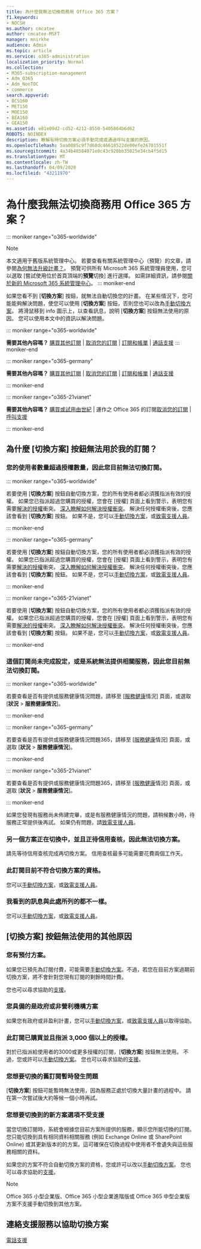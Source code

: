 ```yaml
---
title: 為什麼我無法切換商務用 Office 365 方案？
f1.keywords:
- NOCSH
ms.author: cmcatee
author: cmcatee-MSFT
manager: mnirkhe
audience: Admin
ms.topic: article
ms.service: o365-administration
localization_priority: Normal
ms.collection:
- M365-subscription-management
- Adm_O365
- Adm_NonTOC
- commerce
search.appverid:
- BCS160
- MET150
- MOE150
- BEA160
- GEA150
ms.assetid: e81e09d2-cd52-4212-8550-5405864b6d62
ROBOTS: NOINDEX
description: 瞭解有時切換方案必須手動完成或通過呼叫支援的原因。
ms.openlocfilehash: 5aa0885c9f7d68dc46618522de00efe26701551f
ms.sourcegitcommit: 4a34b48584071e0c43c920bb35025e34cb4f5d15
ms.translationtype: MT
ms.contentlocale: zh-TW
ms.lasthandoff: 04/09/2020
ms.locfileid: "43211970"
---
```

# <a name="why-cant-i-switch-office-365-for-business-plans"></a>為什麼我無法切換商務用 Office 365 方案？

::: moniker range="o365-worldwide"
> [!NOTE]
> 本文適用于舊版系統管理中心。 若要查看有關系統管理中心（預覽）的文章，請參閱[為何無法升級計畫？](why-cant-i-change-plans.md)。 預覽可供所有 Microsoft 365 系統管理員使用，您可以選取 [嘗試使用位於首頁頂端的**預覽**切換] 進行選擇。 如需詳細資訊，請參閱[關於新的 Microsoft 365 系統管理中心](../../admin/microsoft-365-admin-center-preview.md)。
::: moniker-end

如果您看不到 [**切換方案**] 按鈕，就無法自動切換您的計畫。 在某些情況下，您可能能夠解決問題，使您可以使用 [**切換方案**] 按鈕，否則您也可以改為[手動切換方案](switch-plans-manually.md)。 將滑鼠移到 info 圖示上，以查看訊息，說明 [**切換方案**] 按鈕無法使用的原因。 您可以使用本文中的資訊以解決問題。
  
::: moniker range="o365-worldwide"

 **需要其他內容嗎？** [購買其他訂閱](../buy-another-subscription.md) | [取消您的訂閱](cancel-your-subscription.md) | [訂閱和帳單](../index.yml) | [通話支援](../../admin/contact-support-for-business-products.md)
::: moniker-end

::: moniker range="o365-germany"

 **需要其他內容嗎？** [購買其他訂閱](../buy-another-subscription.md) | [取消您的訂閱](cancel-your-subscription.md) | [訂閱和帳單](../index.yml) | [通話支援](../../admin/contact-support-for-business-products.md)

::: moniker-end

::: moniker range="o365-21vianet"

 **需要其他內容嗎？** [購買或試用由世紀](../../admin/services-in-china/buy-or-try-subscriptions.md) | 運作之 Office 365 的訂閱[取消您的訂閱](cancel-your-subscription.md) | [呼叫支援](../../admin/contact-support-for-business-products.md)

::: moniker-end

## <a name="why-isnt-the-switch-plans-button-available-for-my-subscription"></a>為什麼 [切換方案] 按鈕無法用於我的訂閱？

### <a name="you-cant-switch-subscriptions-now-because-you-have-more-users-than-licenses"></a>您的使用者數量超過授權數量，因此您目前無法切換訂閱。

::: moniker range="o365-worldwide"

若要使用 [**切換方案**] 按鈕自動切換方案，您的所有使用者都必須獲指派有效的授權。 如果您已指派超過您購買的授權，您會在 [授權] 頁面上看到警示，表明您有需要<a href="https://go.microsoft.com/fwlink/p/?linkid=842264" target="_blank">解決的授權</a>衝突。 [深入瞭解如何解決授權衝突](../../admin/manage/resolve-license-conflicts.md)。 解決任何授權衝突後，您應該會看到 [**切換方案**] 按鈕。 如果不是，您可以[手動切換方案](switch-plans-manually.md)，或[致電支援人員](../../admin/contact-support-for-business-products.md)。

::: moniker-end

::: moniker range="o365-germany"

若要使用 [**切換方案**] 按鈕自動切換方案，您的所有使用者都必須獲指派有效的授權。 如果您已指派超過您購買的授權，您會在 [授權] 頁面上看到警示，表明您有需要<a href="https://go.microsoft.com/fwlink/p/?linkid=848038" target="_blank">解決的授權</a>衝突。 [深入瞭解如何解決授權衝突](../../admin/manage/resolve-license-conflicts.md)。 解決任何授權衝突後，您應該會看到 [**切換方案**] 按鈕。 如果不是，您可以[手動切換方案](switch-plans-manually.md)，或[致電支援人員](../../admin/contact-support-for-business-products.md)。

::: moniker-end

::: moniker range="o365-21vianet"

若要使用 [**切換方案**] 按鈕自動切換方案，您的所有使用者都必須獲指派有效的授權。 如果您已指派超過您購買的授權，您會在 [授權] 頁面上看到警示，表明您有需要<a href="https://go.microsoft.com/fwlink/p/?linkid=850625" target="_blank">解決的授權</a>衝突。 [深入瞭解如何解決授權衝突](../../admin/manage/resolve-license-conflicts.md)。 解決任何授權衝突後，您應該會看到 [**切換方案**] 按鈕。 如果不是，您可以[手動切換方案](switch-plans-manually.md)，或[致電支援人員](../../admin/contact-support-for-business-products.md)。

::: moniker-end

### <a name="you-cant-switch-subscriptions-right-now-because-this-subscription-isnt-fully-set-up-or-the-service-isnt-available"></a>這個訂閱尚未完成設定，或是系統無法提供相關服務，因此您目前無法切換訂閱。


::: moniker range="o365-worldwide"

若要查看是否有提供或服務健康情況問題，請移至 [<a href="https://go.microsoft.com/fwlink/p/?linkid=842900" target="_blank">服務健康</a>情況] 頁面，或選取 [**狀況** \> **服務健康情況**]。

::: moniker-end

::: moniker range="o365-germany"

若要查看是否有提供或服務健康情況問題365，請移至 [<a href="https://go.microsoft.com/fwlink/p/?linkid=848042" target="_blank">服務健康</a>情況] 頁面，或選取 [**狀況** \> **服務健康情況**]。

::: moniker-end

::: moniker range="o365-21vianet"

若要查看是否有提供或服務健康情況問題365，請移至 [<a href="https://go.microsoft.com/fwlink/p/?linkid=850629" target="_blank">服務健康</a>情況] 頁面，或選取 [**狀況** \> **服務健康情況**]。

::: moniker-end

如果您發現有服務尚未佈建完畢，或是有服務健康情況的問題，請稍候數小時，待服務正常提供後再試。 如果仍有問題，請[致電支援人員](../../admin/contact-support-for-business-products.md)。
  
### <a name="you-cant-switch-plans-because-another-plan-is-in-the-process-of-being-switched-and-is-pending-a-credit-check"></a>另一個方案正在切換中，並且正待信用查核，因此無法切換方案。

請先等待信用查核完成再切換方案。 信用查核最多可能需要花費兩個工作天。
  
### <a name="currently-this-subscription-is-not-eligible-to-switch-plans"></a>此訂閱目前不符合切換方案的資格。

您可以[手動切換方案](switch-plans-manually.md)，或[致電支援人員](../../admin/contact-support-for-business-products.md)。
  
### <a name="i-see-a-different-message-than-whats-listed-here"></a>我看到的訊息與此處所列的都不一樣。

您可以[手動切換方案](switch-plans-manually.md)，或[致電支援人員](../../admin/contact-support-for-business-products.md)。
  
## <a name="additional-reasons-the-switch-plans-button-is-unavailable"></a>[切換方案] 按鈕無法使用的其他原因

### <a name="you-have-a-prepaid-plan"></a>您有預付方案。

如果您已預先為訂閱付費，可能需要[手動切換方案](switch-plans-manually.md)。不過，若您在目前方案過期前切換方案，將不會針對您現有訂閱的剩餘時間計費。
  
您也可以尋求協助的[支援](../../admin/contact-support-for-business-products.md)。
  
### <a name="you-have-a-government-or-non-profit-plan"></a>您具備的是政府或非營利機構方案

如果您有政府或非盈利計畫，您可以[手動切換方案](switch-plans-manually.md)，或[致電支援人員](../../admin/contact-support-for-business-products.md)以取得協助。
  
### <a name="3000-or-more-licenses-have-been-purchased-and-assigned-for-the-subscription"></a>此訂閱已購買並且指派 3,000 個以上的授權。

對於已指派給使用者的3000或更多授權的訂閱，[**切換方案**] 按鈕無法使用。 不過，您或許可以[手動切換方案](switch-plans-manually.md)。 您也可以尋求協助的[支援](../../admin/contact-support-for-business-products.md)。
  
### <a name="the-subscription-that-you-want-to-switch-from-has-a-temporary-issue"></a>您想要切換的舊訂閱暫時發生問題

[**切換方案**] 按鈕可能暫時無法使用，因為服務正處於切換大量計畫的過程中。 請在第一次嘗試後大約等候一個小時再試。
  
### <a name="the-plan-that-you-want-to-switch-to-isnt-a-supported-option"></a>您想要切換到的新方案選項不受支援

當您切換訂閱時，系統會根據您目前方案所提供的服務，顯示您所能切換的訂閱。您只能切換到具有相同資料相關服務 (例如 Exchange Online 或 SharePoint Online) 或其更新版本的的方案。這可確保在切換過程中使用者不會遺失與這些服務相關的資料。
  
如果您的方案不符合自動切換方案的資格，您或許可以改以[手動切換方案](switch-plans-manually.md)。 您也可以尋求協助的[支援](../../admin/contact-support-for-business-products.md)。
  
> [!NOTE]
> Office 365 小型企業版、Office 365 小型企業進階版或 Office 365 中型企業版方案不支援手動切換到其他方案。
  
## <a name="call-support-to-help-you-switch-plans"></a>連絡支援服務以協助切換方案

[電話支援](../../admin/contact-support-for-business-products.md)